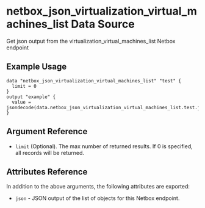 # netbox\_json\_virtualization\_virtual\_machines\_list Data Source

Get json output from the virtualization_virtual_machines_list Netbox endpoint

## Example Usage

```hcl
data "netbox_json_virtualization_virtual_machines_list" "test" {
  limit = 0
}
output "example" {
  value = jsondecode(data.netbox_json_virtualization_virtual_machines_list.test.json)
}
```

## Argument Reference

* ``limit`` (Optional). The max number of returned results. If 0 is specified, all records will be returned.

## Attributes Reference

In addition to the above arguments, the following attributes are exported:
* ``json`` - JSON output of the list of objects for this Netbox endpoint.

